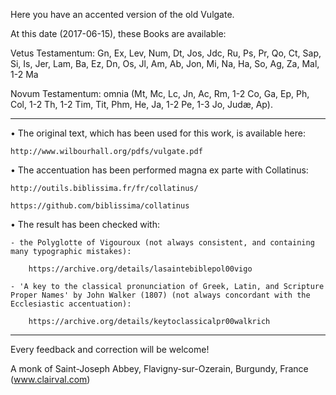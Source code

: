 Here you have an accented version of the old Vulgate.

At this date (2017-06-15), these Books are available:

Vetus Testamentum: Gn, Ex, Lev, Num, Dt, Jos, Jdc, Ru, Ps, Pr, Qo, Ct, Sap, Si, Is, Jer, Lam, Ba, Ez, Dn, Os, Jl, Am, Ab, Jon, Mi, Na, Ha, So, Ag, Za, Mal, 1-2 Ma

Novum Testamentum: omnia (Mt, Mc, Lc, Jn, Ac, Rm, 1-2 Co, Ga, Ep, Ph, Col, 1-2 Th, 1-2 Tim, Tit, Phm, He, Ja, 1-2 Pe, 1-3 Jo, Judæ, Ap).

------------

• The original text, which has been used for this work, is available here:

	http://www.wilbourhall.org/pdfs/vulgate.pdf

• The accentuation has been performed magna ex parte with Collatinus:

	http://outils.biblissima.fr/fr/collatinus/

	https://github.com/biblissima/collatinus

• The result has been checked with:

	- the Polyglotte of Vigouroux (not always consistent, and containing many typographic mistakes):

		https://archive.org/details/lasaintebiblepol00vigo

	- 'A key to the classical pronunciation of Greek, Latin, and Scripture Proper Names' by John Walker (1807) (not always concordant with the Ecclesiastic accentuation):

		https://archive.org/details/keytoclassicalpr00walkrich

------------

Every feedback and correction will be welcome!

A monk of Saint-Joseph Abbey, Flavigny-sur-Ozerain, Burgundy, France (www.clairval.com)


